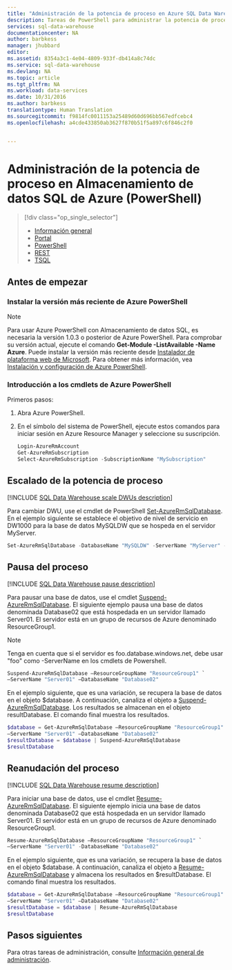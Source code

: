 ```yaml
---
title: "Administración de la potencia de proceso en Azure SQL Data Warehouse (PowerShell) | Microsoft Docs"
description: Tareas de PowerShell para administrar la potencia de proceso. Escalado de los recursos de proceso ajustando DWU. Pausar y reanudar recursos de proceso para ahorrar costos.
services: sql-data-warehouse
documentationcenter: NA
author: barbkess
manager: jhubbard
editor: 
ms.assetid: 8354a3c1-4e04-4809-933f-db414a8c74dc
ms.service: sql-data-warehouse
ms.devlang: NA
ms.topic: article
ms.tgt_pltfrm: NA
ms.workload: data-services
ms.date: 10/31/2016
ms.author: barbkess
translationtype: Human Translation
ms.sourcegitcommit: f9814fc0011153a25489d60d696bb567edfcebc4
ms.openlocfilehash: a4cde433850ab3627f870b51f5a897c6f846c2f0


---
```

# <a name="manage-compute-power-in-azure-sql-data-warehouse-powershell"></a>Administración de la potencia de proceso en Almacenamiento de datos SQL de Azure (PowerShell)
> [!div class="op_single_selector"]
> * [Información general](sql-data-warehouse-manage-compute-overview.md)
> * [Portal](sql-data-warehouse-manage-compute-portal.md)
> * [PowerShell](sql-data-warehouse-manage-compute-powershell.md)
> * [REST](sql-data-warehouse-manage-compute-rest-api.md)
> * [TSQL](sql-data-warehouse-manage-compute-tsql.md)
> 
> 

## <a name="before-you-begin"></a>Antes de empezar
### <a name="install-the-latest-version-of-azure-powershell"></a>Instalar la versión más reciente de Azure PowerShell
> [!NOTE]
> Para usar Azure PowerShell con Almacenamiento de datos SQL, es necesaria la versión 1.0.3 o posterior de Azure PowerShell.  Para comprobar su versión actual, ejecute el comando **Get-Module -ListAvailable -Name Azure**. Puede instalar la versión más reciente desde [Instalador de plataforma web de Microsoft][Microsoft Web Platform Installer].  Para obtener más información, vea [Instalación y configuración de Azure PowerShell][How to install and configure Azure PowerShell].
> 
> 

### <a name="get-started-with-azure-powershell-cmdlets"></a>Introducción a los cmdlets de Azure PowerShell
Primeros pasos:

1. Abra Azure PowerShell.
2. En el símbolo del sistema de PowerShell, ejecute estos comandos para iniciar sesión en Azure Resource Manager y seleccione su suscripción.
   
    ```PowerShell
    Login-AzureRmAccount
    Get-AzureRmSubscription
    Select-AzureRmSubscription -SubscriptionName "MySubscription"
    ```

<a name="scale-performance-bk"></a>
<a name="scale-compute-bk"></a>

## <a name="scale-compute-power"></a>Escalado de la potencia de proceso
[!INCLUDE [SQL Data Warehouse scale DWUs description](../../includes/sql-data-warehouse-scale-dwus-description.md)]

Para cambiar DWU, use el cmdlet de PowerShell [Set-AzureRmSqlDatabase][Set-AzureRmSqlDatabase]. En el ejemplo siguiente se establece el objetivo de nivel de servicio en DW1000 para la base de datos MySQLDW que se hospeda en el servidor MyServer.

```Powershell
Set-AzureRmSqlDatabase -DatabaseName "MySQLDW" -ServerName "MyServer" -RequestedServiceObjectiveName "DW1000"
```

<a name="pause-compute-bk"></a>

## <a name="pause-compute"></a>Pausa del proceso
[!INCLUDE [SQL Data Warehouse pause description](../../includes/sql-data-warehouse-pause-description.md)]

Para pausar una base de datos, use el cmdlet [Suspend-AzureRmSqlDatabase][Suspend-AzureRmSqlDatabase]. El siguiente ejemplo pausa una base de datos denominada Database02 que está hospedada en un servidor llamado Server01. El servidor está en un grupo de recursos de Azure denominado ResourceGroup1.

> [!NOTE]
> Tenga en cuenta que si el servidor es foo.database.windows.net, debe usar "foo" como -ServerName en los cmdlets de Powershell.
> 
> 

```Powershell
Suspend-AzureRmSqlDatabase –ResourceGroupName "ResourceGroup1" `
–ServerName "Server01" –DatabaseName "Database02"
```
En el ejemplo siguiente, que es una variación, se recupera la base de datos en el objeto $database. A continuación, canaliza el objeto a [Suspend-AzureRmSqlDatabase][Suspend-AzureRmSqlDatabase]. Los resultados se almacenan en el objeto resultDatabase. El comando final muestra los resultados.

```Powershell
$database = Get-AzureRmSqlDatabase –ResourceGroupName "ResourceGroup1" `
–ServerName "Server01" –DatabaseName "Database02"
$resultDatabase = $database | Suspend-AzureRmSqlDatabase
$resultDatabase
```

<a name="resume-compute-bk"></a>

## <a name="resume-compute"></a>Reanudación del proceso
[!INCLUDE [SQL Data Warehouse resume description](../../includes/sql-data-warehouse-resume-description.md)]

Para iniciar una base de datos, use el cmdlet [Resume-AzureRmSqlDatabase][Resume-AzureRmSqlDatabase]. El siguiente ejemplo inicia una base de datos denominada Database02 que está hospedada en un servidor llamado Server01. El servidor está en un grupo de recursos de Azure denominado ResourceGroup1.

```Powershell
Resume-AzureRmSqlDatabase –ResourceGroupName "ResourceGroup1" `
–ServerName "Server01" -DatabaseName "Database02"
```

En el ejemplo siguiente, que es una variación, se recupera la base de datos en el objeto $database. A continuación, canaliza el objeto a [Resume-AzureRmSqlDatabase][Resume-AzureRmSqlDatabase] y almacena los resultados en $resultDatabase. El comando final muestra los resultados.

```Powershell
$database = Get-AzureRmSqlDatabase –ResourceGroupName "ResourceGroup1" `
–ServerName "Server01" –DatabaseName "Database02"
$resultDatabase = $database | Resume-AzureRmSqlDatabase
$resultDatabase
```

<a name="next-steps-bk"></a>

## <a name="next-steps"></a>Pasos siguientes
Para otras tareas de administración, consulte [Información general de administración][Management overview].

<!--Image references-->

<!--Article references-->
[Service capacity limits]: ./sql-data-warehouse-service-capacity-limits.md
[Management overview]: ./sql-data-warehouse-overview-manage.md
[How to install and configure Azure PowerShell]: /powershell/azureps-cmdlets-docs
[Manage compute overview]: ./sql-data-warehouse-manage-compute-overview.md

<!--MSDN references-->
[Resume-AzureRmSqlDatabase]: https://msdn.microsoft.com/library/mt619347.aspx
[Suspend-AzureRmSqlDatabase]: https://msdn.microsoft.com/library/mt619337.aspx
[Set-AzureRmSqlDatabase]: https://msdn.microsoft.com/library/mt619433.aspx

<!--Other Web references-->
[Microsoft Web Platform Installer]: https://aka.ms/webpi-azps
[Azure portal]: http://portal.azure.com/



<!--HONumber=Jan17_HO3-->


